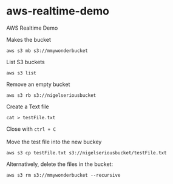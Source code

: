 # aws-realtime-demo
AWS Realtime Demo

Makes the bucket
```
aws s3 mb s3://mmywonderbucket
```

List S3 buckets
```
aws s3 list
```
Remove an empty bucket
```
aws s3 rb s3://nigelseriousbucket
```
Create a Text file
```
cat > testFile.txt
```
Close with ```ctrl + C``` <br/>
<br/>
Move the test file into the new buckey
```
aws s3 cp testFile.txt s3://nigelseriousbucket/testFile.txt
```

Alternatively, delete the files in the bucket:
```
aws s3 rm s3://mmywonderbucket --recursive
```
